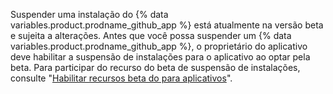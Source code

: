 Suspender uma instalação do {% data variables.product.prodname_github_app %} está atualmente na versão beta e sujeita a alterações. Antes que você possa suspender um {% data variables.product.prodname_github_app %}, o proprietário do aplicativo deve habilitar a suspensão de instalações para o aplicativo ao optar pela beta. Para participar do recurso do beta de suspensão de instalações, consulte "[Habilitar recursos beta do para aplicativos](/developers/apps/activating-beta-features-for-apps)".
